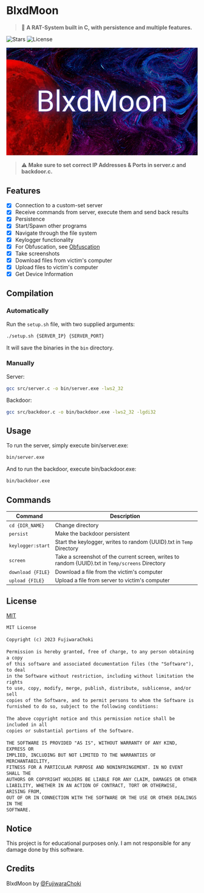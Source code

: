 # BlxdMoon

> 🐀 **A RAT-System built in C, with persistence and multiple features.**

![Stars](https://img.shields.io/github/stars/FujiwaraChoki/BlxdMoon.svg)
![License](https://img.shields.io/github/license/FujiwaraChoki/BlxdMoon.svg)

[![BlxdMoon](repo/banner.png)](repo/banner.png)

> ⚠️ **Make sure to set correct IP Addresses & Ports in server.c and backdoor.c.**

## Features

- [x] Connection to a custom-set server
- [x] Receive commands from server, execute them and send back results
- [x] Persistence
- [x] Start/Spawn other programs
- [x] Navigate through the file system
- [x] Keylogger functionality
- [x] For Obfuscation, see [Obfuscation](Obfuscation.md)
- [x] Take screenshots
- [x] Download files from victim's computer
- [x] Upload files to victim's computer
- [x] Get Device Information

## Compilation

### Automatically

Run the `setup.sh` file, with two supplied arguments:

```bash
./setup.sh {SERVER_IP} {SERVER_PORT}
```

It will save the binaries in the `bin` directory.

### Manually

Server:

```bash
gcc src/server.c -o bin/server.exe -lws2_32
```

Backdoor:

```bash
gcc src/backdoor.c -o bin/backdoor.exe -lws2_32 -lgdi32
```

## Usage

To run the server, simply execute bin/server.exe:

```bash
bin/server.exe
```

And to run the backdoor, execute bin/backdoor.exe:

```bash
bin/backdoor.exe
```

## Commands

| Command           | Description                                                                                      |
| ----------------- | ------------------------------------------------------------------------------------------------ |
| `cd {DIR_NAME}`   | Change directory                                                                                 |
| `persist`         | Make the backdoor persistent                                                                     |
| `keylogger:start` | Start the keylogger, writes to random {UUID}.txt in `Temp` Directory                             |
| `screen`          | Take a screenshot of the current screen, writes to random {UUID}.txt in `Temp/screens` Directory |
| `download {FILE}` | Download a file from the victim's computer                                                       |
| `upload {FILE}`   | Upload a file from server to victim's computer                                                   |


## License

[MIT](LICENSE)

```
MIT License

Copyright (c) 2023 FujiwaraChoki

Permission is hereby granted, free of charge, to any person obtaining a copy
of this software and associated documentation files (the "Software"), to deal
in the Software without restriction, including without limitation the rights
to use, copy, modify, merge, publish, distribute, sublicense, and/or sell
copies of the Software, and to permit persons to whom the Software is
furnished to do so, subject to the following conditions:

The above copyright notice and this permission notice shall be included in all
copies or substantial portions of the Software.

THE SOFTWARE IS PROVIDED "AS IS", WITHOUT WARRANTY OF ANY KIND, EXPRESS OR
IMPLIED, INCLUDING BUT NOT LIMITED TO THE WARRANTIES OF MERCHANTABILITY,
FITNESS FOR A PARTICULAR PURPOSE AND NONINFRINGEMENT. IN NO EVENT SHALL THE
AUTHORS OR COPYRIGHT HOLDERS BE LIABLE FOR ANY CLAIM, DAMAGES OR OTHER
LIABILITY, WHETHER IN AN ACTION OF CONTRACT, TORT OR OTHERWISE, ARISING FROM,
OUT OF OR IN CONNECTION WITH THE SOFTWARE OR THE USE OR OTHER DEALINGS IN THE
SOFTWARE.
```

## Notice

This project is for educational purposes only. I am not responsible for any
damage done by this software.

## Credits

BlxdMoon by [@FujiwaraChoki](https://github.com/FujiwaraChoki)
